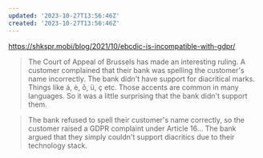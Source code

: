 ```yaml
---
updated: '2023-10-27T13:56:46Z'
created: '2023-10-27T13:56:46Z'
---
```

https://shkspr.mobi/blog/2021/10/ebcdic-is-incompatible-with-gdpr/

> The Court of Appeal of Brussels has made an interesting ruling. A customer complained that their bank was spelling the customer's name incorrectly. The bank didn't have support for diacritical marks. Things like á, è, ô, ü, ç etc. Those accents are common in many languages. So it was a little surprising that the bank didn't support them.

> The bank refused to spell their customer's name correctly, so the customer raised a GDPR complaint under Article 16...  The bank argued that they simply couldn't support diacritics due to their technology stack.